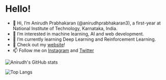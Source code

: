# Hello!

- 👋 Hi, I’m Anirudh Prabhakaran (@anirudhprabhakaran3), a first-year at National Institute of Technology, Karnataka, India.
- 👀 I’m interested in machine learning, AI and web development.
- 🌱 I’m currently learning Deep Learning and Reinforcement Learning.
- 📓 Check out my [website](https://anirudhprabhakaran3.github.io/)!
- 📫 Follow me on [Instagram](https://instagram.com/anirudhprabhakaran) and [Twitter](https://twitter.com/anirudh23p)

![Anirudh's GitHub stats](https://github-readme-stats.vercel.app/api?username=anirudhprabhakaran3&show_icons=true&count_private=true)

![Top Langs](https://github-readme-stats.vercel.app/api/top-langs/?username=anirudhprabhakaran3&layout=compact)
<!---
anirudhprabhakaran3/anirudhprabhakaran3 is a ✨ special ✨ repository because its `README.md` (this file) appears on your GitHub profile.
You can click the Preview link to take a look at your changes.
--->
